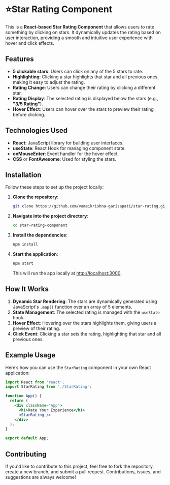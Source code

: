 # ⭐Star Rating Component

This is a **React-based Star Rating Component** that allows users to rate something by clicking on stars. It dynamically updates the rating based on user interaction, providing a smooth and intuitive user experience with hover and click effects.

## Features

- **5 clickable stars**: Users can click on any of the 5 stars to rate.
- **Highlighting**: Clicking a star highlights that star and all previous ones, making it easy to adjust the rating.
- **Rating Change**: Users can change their rating by clicking a different star.
- **Rating Display**: The selected rating is displayed below the stars (e.g., **"3/5 Rating"**).
- **Hover Effect**: Users can hover over the stars to preview their rating before clicking.

## Technologies Used

- **React**: JavaScript library for building user interfaces.
- **useState**: React Hook for managing component state.
- **onMouseEnter**: Event handler for the hover effect.
- **CSS** or **FontAwesome**: Used for styling the stars.

## Installation

Follow these steps to set up the project locally:

1. **Clone the repository**:

   ```bash
   git clone https://github.com/vamsikrishna-garisapati/star-rating.git
   ```

2. **Navigate into the project directory**:

   ```bash
   cd star-rating-component
   ```

3. **Install the dependencies**:

   ```bash
   npm install
   ```

4. **Start the application**:

   ```bash
   npm start
   ```

   This will run the app locally at [http://localhost:3000](http://localhost:3000).

## How It Works

1. **Dynamic Star Rendering**: The stars are dynamically generated using JavaScript's `.map()` function over an array of 5 elements.
2. **State Management**: The selected rating is managed with the `useState` hook.
3. **Hover Effect**: Hovering over the stars highlights them, giving users a preview of their rating.
4. **Click Event**: Clicking a star sets the rating, highlighting that star and all previous ones.

## Example Usage

Here’s how you can use the `StarRating` component in your own React application:

```jsx
import React from 'react';
import StarRating from './StarRating';

function App() {
  return (
    <div className="App">
      <h1>Rate Your Experience</h1>
      <StarRating />
    </div>
  );
}

export default App;
```

## Contributing

If you'd like to contribute to this project, feel free to fork the repository, create a new branch, and submit a pull request. Contributions, issues, and suggestions are always welcome!

